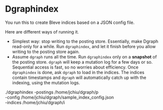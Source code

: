 # Dgraphindex

You run this to create Bleve indices based on a JSON config file.

Here are different ways of running it.
* Simplest way: stop writing to the posting store. Essentially, make Dgraph read-only for a while. Run `dgraphindex`, and let it finish before you allow writing to the posting store again.
* Assume `dgraph` runs all the time. Run `dgraphindex` only on a **snapshot** of the posting store. `dgraph` will keep a mutation log for a few days or so. Sequential access is fast, so no worries about efficiency. Once `dgraphindex` is done, ask `dgraph` to load in the indices. The indices contain timestamps and `dgraph` will automatically catch up with the indexing, using the mutation logs.


./dgraphindex -postings /home/jchiu/dgraph/p \
-config /home/jchiu/dgraph/sample_index_config.json \
-indices /home/jchiu/dgraph/i